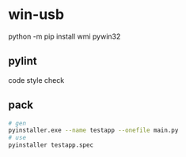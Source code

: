 # win-usb

python -m pip install wmi pywin32

## pylint

code style check

## pack

```bash
# gen
pyinstaller.exe --name testapp --onefile main.py
# use
pyinstaller testapp.spec
```

